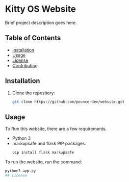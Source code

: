 # Kitty OS Website

Brief project description goes here.

## Table of Contents

- [Installation](#installation)
- [Usage](#usage)
- [License](#license)
- [Contributing](#contributing)

## Installation

1. Clone the repository:

   ```bash
   git clone https://github.com/pounce-dev/website.git

## Usage

To Run this website, there are a few requirements.
- Python 3
- markupsafe  and flask PIP packages.
   ```bash
   pip install flask markupsafe

To run the website, run the command:
   ```bash
   python3 app.py
## License


